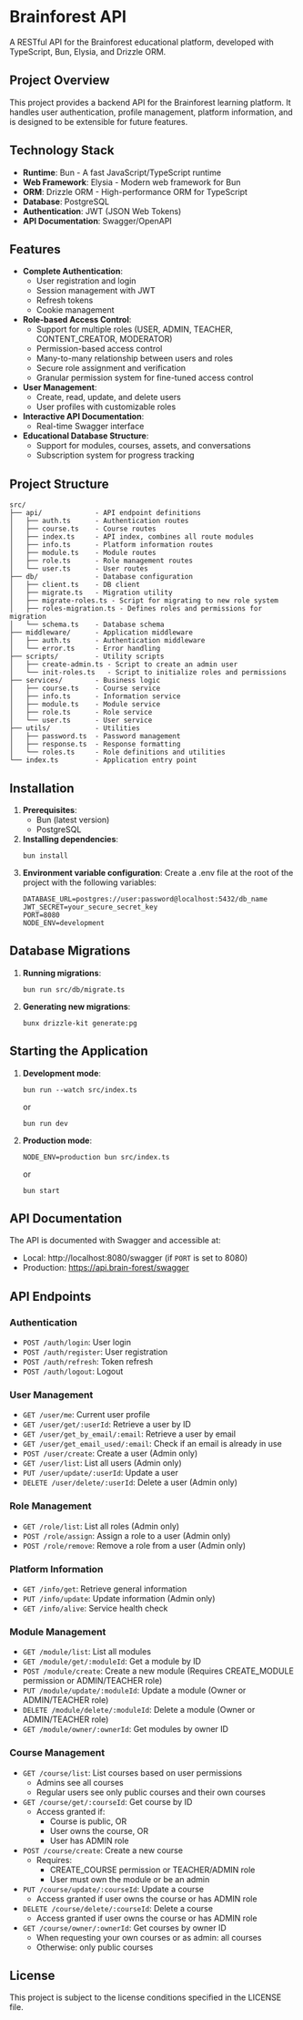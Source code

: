 # Brainforest API

A RESTful API for the Brainforest educational platform, developed with TypeScript, Bun, Elysia, and Drizzle ORM.

## Project Overview

This project provides a backend API for the Brainforest learning platform. It handles user authentication, profile management, platform information, and is designed to be extensible for future features.

## Technology Stack

- **Runtime**: Bun - A fast JavaScript/TypeScript runtime
- **Web Framework**: Elysia - Modern web framework for Bun
- **ORM**: Drizzle ORM - High-performance ORM for TypeScript
- **Database**: PostgreSQL
- **Authentication**: JWT (JSON Web Tokens)
- **API Documentation**: Swagger/OpenAPI

## Features

- **Complete Authentication**:
  - User registration and login
  - Session management with JWT
  - Refresh tokens
  - Cookie management
- **Role-based Access Control**:
  - Support for multiple roles (USER, ADMIN, TEACHER, CONTENT_CREATOR, MODERATOR)
  - Permission-based access control
  - Many-to-many relationship between users and roles
  - Secure role assignment and verification
  - Granular permission system for fine-tuned access control
- **User Management**:
  - Create, read, update, and delete users
  - User profiles with customizable roles
- **Interactive API Documentation**:
  - Real-time Swagger interface
- **Educational Database Structure**:
  - Support for modules, courses, assets, and conversations
  - Subscription system for progress tracking

## Project Structure

```
src/
├── api/             - API endpoint definitions
│   ├── auth.ts      - Authentication routes
│   ├── course.ts    - Course routes
│   ├── index.ts     - API index, combines all route modules
│   ├── info.ts      - Platform information routes
│   ├── module.ts    - Module routes
│   ├── role.ts      - Role management routes
│   └── user.ts      - User routes
├── db/              - Database configuration
│   ├── client.ts    - DB client
│   ├── migrate.ts   - Migration utility
│   ├── migrate-roles.ts - Script for migrating to new role system
│   ├── roles-migration.ts - Defines roles and permissions for migration
│   └── schema.ts    - Database schema
├── middleware/      - Application middleware
│   ├── auth.ts      - Authentication middleware
│   └── error.ts     - Error handling
├── scripts/         - Utility scripts
│   ├── create-admin.ts - Script to create an admin user
│   └── init-roles.ts   - Script to initialize roles and permissions
├── services/        - Business logic
│   ├── course.ts    - Course service
│   ├── info.ts      - Information service
│   ├── module.ts    - Module service
│   ├── role.ts      - Role service
│   └── user.ts      - User service
├── utils/           - Utilities
│   ├── password.ts  - Password management
│   ├── response.ts  - Response formatting
│   └── roles.ts     - Role definitions and utilities
└── index.ts         - Application entry point
```

## Installation

1. **Prerequisites**:
   - Bun (latest version)
   - PostgreSQL
2. **Installing dependencies**:
   ```
   bun install
   ```
3. **Environment variable configuration**: Create a .env file at the root of the project with the following variables:
   ```
   DATABASE_URL=postgres://user:password@localhost:5432/db_name
   JWT_SECRET=your_secure_secret_key
   PORT=8080
   NODE_ENV=development
   ```

## Database Migrations

1. **Running migrations**:
   ```
   bun run src/db/migrate.ts
   ```
2. **Generating new migrations**:
   ```
   bunx drizzle-kit generate:pg
   ```

## Starting the Application

1. **Development mode**:
   ```
   bun run --watch src/index.ts
   ```
   or
   ```
   bun run dev
   ```
2. **Production mode**:
   ```
   NODE_ENV=production bun src/index.ts
   ```
   or
   ```
   bun start
   ```

## API Documentation

The API is documented with Swagger and accessible at:

- Local: http://localhost:8080/swagger (if `PORT` is set to 8080)
- Production: https://api.brain-forest/swagger

## API Endpoints

### Authentication

- `POST /auth/login`: User login
- `POST /auth/register`: User registration
- `POST /auth/refresh`: Token refresh
- `POST /auth/logout`: Logout

### User Management

- `GET /user/me`: Current user profile
- `GET /user/get/:userId`: Retrieve a user by ID
- `GET /user/get_by_email/:email`: Retrieve a user by email
- `GET /user/get_email_used/:email`: Check if an email is already in use
- `POST /user/create`: Create a user (Admin only)
- `GET /user/list`: List all users (Admin only)
- `PUT /user/update/:userId`: Update a user
- `DELETE /user/delete/:userId`: Delete a user (Admin only)

### Role Management

- `GET /role/list`: List all roles (Admin only)
- `POST /role/assign`: Assign a role to a user (Admin only)
- `POST /role/remove`: Remove a role from a user (Admin only)

### Platform Information

- `GET /info/get`: Retrieve general information
- `PUT /info/update`: Update information (Admin only)
- `GET /info/alive`: Service health check

### Module Management

- `GET /module/list`: List all modules
- `GET /module/get/:moduleId`: Get a module by ID
- `POST /module/create`: Create a new module (Requires CREATE_MODULE permission or ADMIN/TEACHER role)
- `PUT /module/update/:moduleId`: Update a module (Owner or ADMIN/TEACHER role)
- `DELETE /module/delete/:moduleId`: Delete a module (Owner or ADMIN/TEACHER role)
- `GET /module/owner/:ownerId`: Get modules by owner ID

### Course Management

- `GET /course/list`: List courses based on user permissions
  - Admins see all courses
  - Regular users see only public courses and their own courses
- `GET /course/get/:courseId`: Get course by ID
  - Access granted if:
    - Course is public, OR
    - User owns the course, OR
    - User has ADMIN role
- `POST /course/create`: Create a new course
  - Requires:
    - CREATE_COURSE permission or TEACHER/ADMIN role
    - User must own the module or be an admin
- `PUT /course/update/:courseId`: Update a course
  - Access granted if user owns the course or has ADMIN role
- `DELETE /course/delete/:courseId`: Delete a course
  - Access granted if user owns the course or has ADMIN role
- `GET /course/owner/:ownerId`: Get courses by owner ID
  - When requesting your own courses or as admin: all courses
  - Otherwise: only public courses

## License

This project is subject to the license conditions specified in the LICENSE file.
